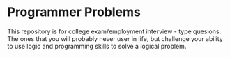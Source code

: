 # Programmer Problems

This repository is for college exam/employment interview - type quesions. The ones that you will probably never user in life, but challenge your ability to use logic and programming skills to solve a logical problem.




